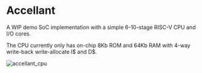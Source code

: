 # Accellant
A WIP demo SoC implementation with a simple 6-10-stage RISC-V CPU and I/O cores.

The CPU currently only has on-chip 8Kb ROM and 64Kb RAM with 4-way write-back write-allocate I$ and D$.

![accellant_cpu](https://user-images.githubusercontent.com/3171841/213867406-00664a1e-2609-49af-963d-6064e71d25bb.png)
